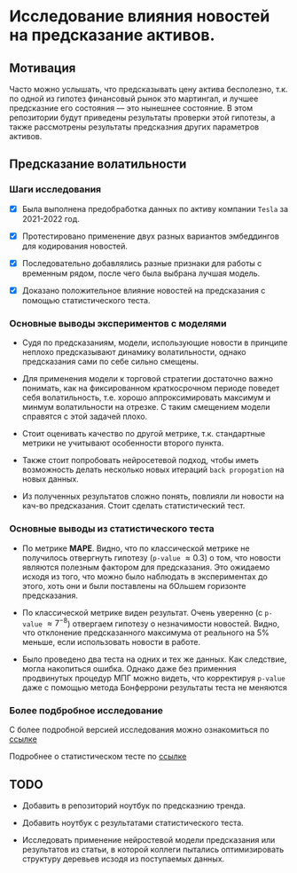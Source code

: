 # Исследование влияния новостей на предсказание активов.

## Мотивация

Часто можно услышать, что предсказывать цену актива бесполезно, т.к. по одной из гипотез финансовый рынок это мартингал, и лучшее предсказние его состояния &mdash; это нынешнее состояние. В этом репозитории будут приведены результаты проверки этой гипотезы, а также рассмотрены результаты предсказния других параметров активов. 

## Предсказание волатильности

### Шаги исследования

- [x] Была выполнена предобработка данных по активу компании `Tesla` за 2021-2022 год.
 
- [x] Протестировано применение двух разных вариантов эмбеддингов для кодирования новостей.

- [x] Последовательно добавлялись разные признаки для работы с временным рядом, после чего была выбрана лучшая модель.

- [x] Доказано положительное влияние новостей на предсказания с помощью статистического теста. 

 
### Основные выводы экспериментов с моделями

* Судя по предсказаниям, модели, использующие новости в принципе неплохо предсказывают динамику волатильности, однако предсказания сами по себе сильно смещены.

* Для применения модели к торговой стратегии достаточно важно понимать, как на фиксированном краткосрочном периоде поведет себя волатильность, т.е. хорошо аппроксимировать максимум и минмум волатильности  на отрезке. С таким смещением модели справятся с этой задачей плохо.

* Стоит оценивать качество по другой метрике, т.к. стандартные метрики не учитывают особенности второго пункта.

* Также стоит попробовать нейросетевой подход, чтобы иметь возможность делать несколько новых итераций `back propogation` на новых данных.

* Из полученных результатов сложно понять, повлияли ли новости на кач-во предсказания. Стоит сделать статистический тест.

### Основные выводы из статистического теста

* По метрике **MAPE**. Видно, что по классической метрике не получилось отвергнуть гипотезу (`p-value` $\approx 0.3$) о том, что новости являются полезным фактором для предсказания. Это ожидаемо исходя из того, что можно было наблюдать в экспериментах до этого, хоть они и были поставлены на бОльшем горизонте предсказания.

* По классической метрике виден результат. Очень уверенно (с `p-value` $\approx 7^{-8}$) отвергаем гипотезу о незначимости новостей. Видно, что отклонение предсказанного максимума от реального на 5% меньше, если использовать новости в работе.

* Было проведено два теста на одних и тех же данных. Как следствие, могла накопиться ошибка. Однако даже без применния продвинутых процедур МПГ можно видеть, что корректируя `p-value` даже с помощью метода Бонферрони результаты теста не меняются

### Более подбробное исследование

С более подробной версией исследования можно ознакомиться по [ссылке](https://github.com/VladKozlovskiy/News-influence-on-stock-market/blob/main/Volatility_forecasting.ipynb)

Подробнее о статистическом тесте по [ссылке](https://github.com/VladKozlovskiy/News-influence-on-stock-market/blob/main/new_data_and_stat_test.ipynb)

## TODO

* Добавить в репозиторий ноутбук по предсказнию тренда.

* Добавить ноутбук с результатами статистического теста. 

* Исследовать применение нейростевой модели предсказания или результатов из статьи, в которой коллеги пытались оптимизировать структуру деревьев исзодя из поступаемых данных.
